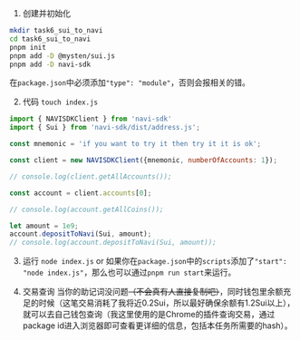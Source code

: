 1. 创建并初始化
```bash
mkdir task6_sui_to_navi
cd task6_sui_to_navi
pnpm init
pnpm add -D @mysten/sui.js
pnpm add -D navi-sdk
```
在`package.json`中必须添加`"type": "module"`，否则会报相关的错。

2. 代码
`touch index.js`
```js
import { NAVISDKClient } from 'navi-sdk'
import { Sui } from 'navi-sdk/dist/address.js';

const mnemonic = 'if you want to try it then try it it is ok';

const client = new NAVISDKClient({mnemonic, numberOfAccounts: 1});

// console.log(client.getAllAccounts());

const account = client.accounts[0];

// console.log(account.getAllCoins());

let amount = 1e9;
account.depositToNavi(Sui, amount);
// console.log(account.depositToNavi(Sui, amount));
```

3. 运行
`node index.js`
or
如果你在`package.json`中的`scripts`添加了`"start": "node index.js"`，那么也可以通过`pnpm run start`来运行。

5. 交易查询
当你的助记词没问题~~（不会真有人直接复制吧）~~，同时钱包里余额充足的时候（这笔交易消耗了我将近0.2Sui，所以最好确保余额有1.2Sui以上），就可以去自己钱包查询（我这里使用的是Chrome的插件查询交易，通过package id进入浏览器即可查看更详细的信息，包括本任务所需要的hash）。
